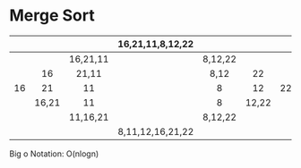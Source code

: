 # Merge Sort

|    |       |          | 16,21,11,8,12,22 |         |       |    |
|:--:|:-----:|:--------:|:----------------:|:-------:|:-----:|:--:|
|    |       | 16,21,11 |                  | 8,12,22 |       |    |
|    |   16  |   21,11  |                  |   8,12  |   22  |    |
| 16 |   21  |    11    |                  |    8    |   12  | 22 |
|    | 16,21 |    11    |                  |    8    | 12,22 |    |
|    |       | 11,16,21 |                  | 8,12,22 |       |    |
|    |       |          | 8,11,12,16,21,22 |         |       |    |

Big o Notation: O(nlogn)
